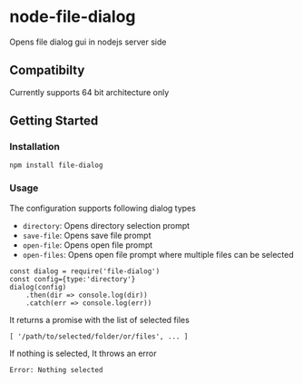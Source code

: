 # node-file-dialog
Opens file dialog gui in nodejs server side

## Compatibilty
Currently supports 64 bit architecture only

## Getting Started
### Installation
```
npm install file-dialog
```

### Usage
The configuration supports following dialog types
- `directory`: Opens directory selection prompt
- `save-file`: Opens save file prompt
- `open-file`: Opens open file prompt
- `open-files`: Opens open file prompt where multiple files can be selected


```
const dialog = require('file-dialog')
const config={type:'directory'}
dialog(config)
    .then(dir => console.log(dir))
    .catch(err => console.log(err))
```
It returns a promise with the list of selected files
```
[ '/path/to/selected/folder/or/files', ... ]
```

If nothing is selected, It throws an error
```
Error: Nothing selected
```

